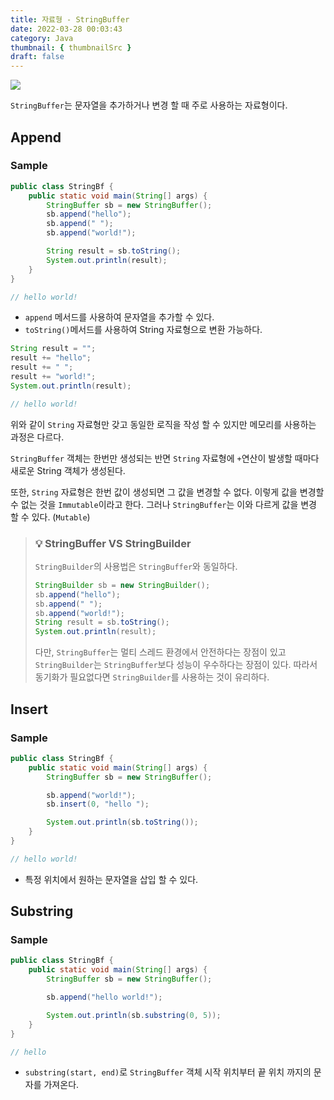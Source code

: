 ```yaml
---
title: 자료형 - StringBuffer
date: 2022-03-28 00:03:43
category: Java
thumbnail: { thumbnailSrc }
draft: false
---
```


![](https://www.hanumoka.net/images/20180412-java-equals-hashCode_1.png)

`StringBuffer`는 문자열을 추가하거나 변경 할 때 주로 사용하는 자료형이다.

## Append

### Sample

```java
public class StringBf {
    public static void main(String[] args) {
        StringBuffer sb = new StringBuffer();
        sb.append("hello");
        sb.append(" ");
        sb.append("world!");

        String result = sb.toString();
        System.out.println(result);
    }
}

// hello world!
```

- `append` 메서드를 사용하여 문자열을 추가할 수 있다.
- `toString()`메서드를 사용하여 String 자료형으로 변환 가능하다.

```java
String result = "";
result += "hello";
result += " ";
result += "world!";
System.out.println(result);

// hello world!
```

위와 같이 `String` 자료형만 갖고 동일한 로직을 작성 할 수 있지만 메모리를 사용하는 과정은 다르다.

`StringBuffer` 객체는 한번만 생성되는 반면 `String` 자료형에 `+`연산이 발생할 때마다 새로운 String 객체가 생성된다.

또한, `String` 자료형은 한번 값이 생성되면 그 값을 변경할 수 없다. 이렇게 값을 변경할 수 없는 것을 `Immutable`이라고 한다. 그러나 `StringBuffer`는 이와 다르게 값을 변경 할 수 있다. (`Mutable`)

> ### 💡 StringBuffer VS StringBuilder
>
>
> `StringBuilder`의 사용법은 `StringBuffer`와 동일하다.
>
> ```java
> StringBuilder sb = new StringBuilder();
> sb.append("hello");
> sb.append(" ");
> sb.append("world!");
> String result = sb.toString();
> System.out.println(result);
> ```
>
> 다만, `StringBuffer`는 멀티 스레드 환경에서 안전하다는 장점이 있고 `StringBuilder`는 `StringBuffer`보다 성능이 우수하다는 장점이 있다. 따라서 동기화가 필요없다면 `StringBuilder`를 사용하는 것이 유리하다.

## Insert

### Sample

```java
public class StringBf {
    public static void main(String[] args) {
        StringBuffer sb = new StringBuffer();

        sb.append("world!");
        sb.insert(0, "hello ");

        System.out.println(sb.toString());
    }
}

// hello world!
```

- 특정 위치에서 원하는 문자열을 삽입 할 수 있다.

## Substring

### Sample

```java
public class StringBf {
    public static void main(String[] args) {
        StringBuffer sb = new StringBuffer();

        sb.append("hello world!");

        System.out.println(sb.substring(0, 5));
    }
}

// hello
```

- `substring(start, end)`로 `StringBuffer` 객체 시작 위치부터 끝 위치 까지의 문자를 가져온다.
